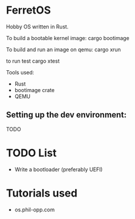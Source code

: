 # FerretOS
Hobby OS written in Rust.

To build a bootable kernel image:
cargo bootimage

To build and run an image on qemu:
cargo xrun

to run test
cargo xtest

Tools used:
- Rust
- bootimage crate
- QEMU

## Setting up the dev environment:
TODO

# TODO List
- Write a bootloader (preferably UEFI)

# Tutorials used
 - os.phil-opp.com
